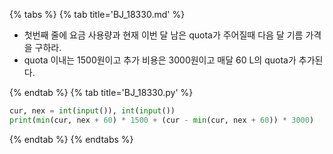 {% tabs %}
{% tab title='BJ_18330.md' %}

* 첫번째 줄에 요금 사용량과 현재 이번 달 남은 quota가 주어질때 다음 달 기름 가격을 구하라.
* quota 이내는 1500원이고 추가 비용은 3000원이고 매달 60 L의 quota가 추가된다.

{% endtab %}
{% tab title='BJ_18330.py' %}

```py
cur, nex = int(input()), int(input())
print(min(cur, nex + 60) * 1500 + (cur - min(cur, nex + 60)) * 3000)
```

{% endtab %}
{% endtabs %}